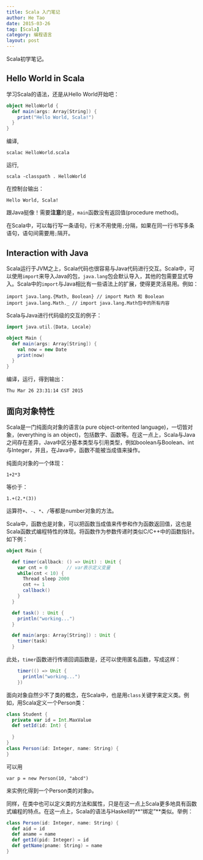 ```yaml
---
title: Scala 入门笔记
author: He Tao
date: 2015-03-26
tag: [Scala]
category: 编程语言
layout: post
---
```


Scala初学笔记。

Hello World in Scala
---------------------

学习Scala的语法，还是从Hello World开始吧：

```scala
object HelloWorld {
  def main(args: Array[String]) {
    print("Hello World, Scala!")
  }
}
```

<!--more-->

编译,

    scalac HelloWorld.scala

<!--more-->

运行,

    scala -classpath . HelloWorld

在控制台输出：

    Hello World, Scala!

跟Java挺像！需要**注意**的是，`main`函数没有返回值(procedure method)。

在Scala中，可以每行写一条语句，行末不用使用`;`分隔，如果在同一行书写多条语句，语句间需要用`;`隔开。

Interaction with Java
---------------------

Scala运行于JVM之上，Scala代码也很容易与Java代码进行交互。Scala中，可以使用`import`来导入Java的包，`java.lang`包会默认导入，其他的包需要显式导入。Scala中的`import`与Java相比有一些语法上的扩展，使得更灵活易用。例如：

    import java.lang.{Math, Boolean} // import Math 和 Boolean
    import java.lang.Math._ // import java.lang.Math包中的所有内容

Scala与Java进行代码级的交互的例子：

```scala
import java.util.{Data, Locale}

object Main {
  def main(args: Array[String]) {
    val now = new Date
    print(now)
  }
}
```

编译，运行，得到输出：

    Thu Mar 26 23:31:14 CST 2015

面向对象特性
------------

Scala是一门纯面向对象的语言(a pure object-oritented language)，一切皆对象，(everything is an object)，包括数字、函数等。在这一点上，Scala与Java之间存在差异，Java中区分基本类型与引用类型，例如boolean与Boolean、int与Integer，并且，在Java中，函数不能被当成值来操作。

纯面向对象的一个体现：

    1+2*3

等价于：

    1.+(2.*(3))

运算符`+`、`-`、`*`、`/`等都是number对象的方法。

Scala中，函数也是对象，可以把函数当成值来传参和作为函数返回值，这也是Scala函数式编程特性的体现。将函数作为参数传递时类似C/C++中的函数指针。如下例：

```scala
object Main {  

  def timer(callback: () => Unit) : Unit {
    var cnt = 0       // var表示定义变量
    while(cnt < 10) {
      Thread sleep 2000
      cnt += 1
      callback()
    }
  }

  def task() : Unit {
    println("working...")
  }

  def main(args: Array[String]) : Unit {
    timer(task)
  }
```

此处，`timer`函数进行传递回调函数是，还可以使用匿名函数，写成这样：

```scala
    timer(() => Unit {
      println("working...")
    })
```

面向对象自然少不了类的概念，在Scala中，也是用`class`关键字来定义类。例如，用Scala定义一个Person类：

```scala
class Student {
  private var id = Int.MaxValue
  def setId(id: Int) {
    
  }
}
class Person(id: Integer, name: String) {
}
```

可以用

    var p = new Person(10, "abcd")

来实例化得到一个Person类的对象p。

同样，在类中也可以定义类的方法和属性，只是在这一点上Scala更多地具有函数式编程的特点。在这一点上，Scala的语法与Haskell的**“绑定”**类似。举例：

```scala
class Person(id: Integer, name: String) {
  def aid = id
  def aname = name
  def getId(pid: Integer) = id
  def getName(pname: String) = name
}
```


